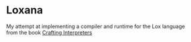 # Loxana

My attempt at implementing a compiler and runtime for the Lox language from the book [Crafting Interpreters](https://www.craftinginterpreters.com)
